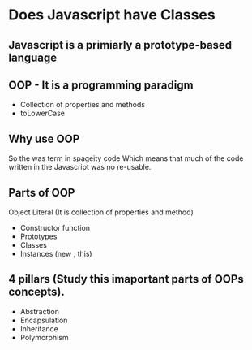 # Does Javascript have Classes

## Javascript is a primiarly a prototype-based language

## OOP - It is a programming paradigm
- Collection of properties and methods
- toLowerCase

## Why use OOP
So the was term in spageity code
Which means that much of the code written in the Javascript was no re-usable. 

## Parts of OOP
Object Literal (It is collection of properties and method)

- Constructor function
- Prototypes
- Classes
- Instances (new , this)

## 4 pillars (Study this imaportant parts of OOPs concepts).

- Abstraction
- Encapsulation
- Inheritance
- Polymorphism

